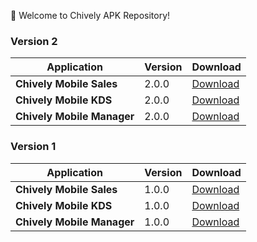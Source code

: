 🎉 Welcome to Chively APK Repository!

### Version 2

| Application | Version | Download |
|---|---|---|
| **Chively Mobile Sales** | 2.0.0 | [Download](https://github.com/chively-us/chively/releases/download/2.0.0/Chively_Sales_2_0_0.apk) |
| **Chively Mobile KDS** | 2.0.0 | [Download](https://github.com/chively-us/chively/releases/download/2.0.0/Chively_KDS_2_0_0.apk) |
| **Chively Mobile Manager** | 2.0.0 | [Download](https://github.com/chively-us/chively/releases/download/2.0.0/Chively_Manager_2_0_0.apk) |

### Version 1

| Application | Version | Download |
|---|---|---|
| **Chively Mobile Sales** | 1.0.0 | [Download](https://github.com/chively-us/chively/releases/download/1.0.0/Chively_Sales_1_0_0.apk) |
| **Chively Mobile KDS** | 1.0.0 | [Download](https://github.com/chively-us/chively/releases/download/1.0.0/Chively_KDS_1_0_0.apk) |
| **Chively Mobile Manager** | 1.0.0 | [Download](https://github.com/chively-us/chively/releases/download/1.0.0/Chively_Manager_1_0_0.apk) |
